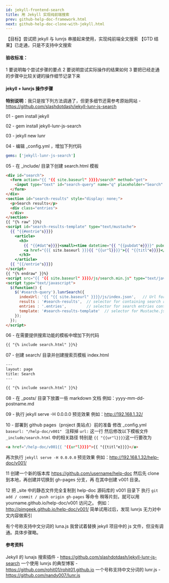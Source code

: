```yaml
---
id: jekyll-frontend-search
title: 用 Jekyll 实现纯前端搜索
prev: github-help-doc-framework.html
next: github-help-doc-clone-with-jekyll.html
---
```


【目标】尝试把 jekyll 与 lunrjs 串接起来使用，实现纯前端全文搜索
【GTD 结果】已走通，只是不支持中文搜索

#### 验收标准：
1 要说明每个尝试步骤的要点
2 要说明尝试实际操作的结果如何
3 要把已经走通的步骤中比较关键的操作细节记录下来

#### jekyll + lunrjs 操作步骤

**特别说明**：我只是按下列方法调通了，但更多细节还需参考原始网站 - https://github.com/slashdotdash/jekyll-lunr-js-search

01 - gem install jekyll 

02 - gem install jekyll-lunr-js-search

03 - jekyll new lunr

04 - 编辑 _config.yml ，增加下列代码
```yml
gems: ['jekyll-lunr-js-search']
```
05 - 在 _include/ 目录下创建 search.html 模板

```html
<div id="search">
  <form action="{{ "{{ site.baseurl" }}}}/search" method="get">
    <input type="text" id="search-query" name="q" placeholder="Search" autocomplete="off">
  </form>
</div>
<section id="search-results" style="display: none;">
  <p>Search results</p>
  <div class="entries">
  </div>
</section>
{{ "{% raw" }}%}
<script id="search-results-template" type="text/mustache">
  {{ "{{#entrie"s}}}}
    <article>
      <h3>
        {{ "{{#dat"e}}}}<small><time datetime="{{ "{{pubdat"e}}}}" pubdate>{{displaydate}}</time></small>{{/date}}
        <a href="{{{ site.baseurl }}}{{ "{{ur"l}}}}">{{ "{{titl"e}}}}</a>
      </h3>
    </article>
  {{ "{{/entrie"s}}}}
</script>
{{ "{% endraw" }}%}
<script src="{{ "{{ site.baseurl" }}}}/js/search.min.js" type="text/javascript" charset="utf-8"></script>
<script type="text/javascript">
  $(function() {
    $('#search-query').lunrSearch({
      indexUrl: '{{ "{{ site.baseurl" }}}}/js/index.json',   // Url for the .json file containing search index data
      results : '#search-results',  // selector for containing search results element
      entries : '.entries',         // selector for search entries containing element (contained within results above)
      template: '#search-results-template'  // selector for Mustache.js template
    });
  });
</script>
```

06 - 在需要提供搜索功能的模板中增加下列代码

```html
{{ "{% include search.html" }}%}
```

07 - 创建 search/ 目录并创建搜索页模板 index.html

```html
---
layout: page
title: Search
---

{{ "{% include search.html" }}%}
```

08 - 在 _posts/ 目录下放置一些 markdown 文档
例如：yyyy-mm-dd-postname.md

09 - 执行 jekyll serve -H 0.0.0.0 预览效果
例如：http://192.168.1.32/

10 - 部署到 github pages（project 类站点）前的准备
修改 _config.yml
```baseurl: "/help-doc/v001" ```
注释掉 ```url:``` 这一行
然后修改以下模板文件 ```_include/search.html``` 中的相关路径
特别是 ```{{ "{{ur"l}}}}```这一行要改为
```html
<a href="/help-doc/v001{{ "{{ur"l}}}}">{{ "{{titl"e}}}}</a>
```
再次执行 ```jekyll serve -H 0.0.0.0``` 预览效果
例如：http://192.168.1.32/help-doc/v001/

11 创建一个新的版本库 https://github.com/username/help-doc
然后先 clone 到本地，再创建并切换到 gh-pages 分支，再
在其中创建 v001 目录。

12 把 _site 中的静态文件完全复制到 help-doc 源码库的 v001 目录下
执行 ```git add / commit / push origin gh-pages``` 等命令
稍等片刻，就可以用 yourname.github.io/help-doc/v001 访问之。
例如：http://pimgeek.github.io/help-doc/v001/
简单试用过后，发现 lunrjs 无力对中文内容做索引

有个号称支持中文分词的 luna.js 我曾试着替换 jekyll 项目中的 js 文件，但没有调通。具体步骤略。

#### 参考资料

Jekyll 的 lunajs 搜索插件 - https://github.com/slashdotdash/jekyll-lunr-js-search
一个使用 lunrjs 的典型博客 - https://github.com/rohit01/rohit01.github.io
一个号称支持中文分词的 lunr.js  - https://github.com/nandy007/lunr.js

